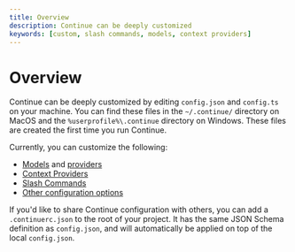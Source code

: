 ```yaml
---
title: Overview
description: Continue can be deeply customized
keywords: [custom, slash commands, models, context providers]
---
```


# Overview

Continue can be deeply customized by editing `config.json` and `config.ts` on your machine. You can find these files in the `~/.continue/` directory on MacOS and the `%userprofile%\.continue` directory on Windows. These files are created the first time you run Continue.

Currently, you can customize the following:

- [Models](../setup/select-model.md) and [providers](../setup/select-provider.md)
- [Context Providers](./context-providers.md)
- [Slash Commands](./slash-commands.md)
- [Other configuration options](../reference/config.mdx)

If you'd like to share Continue configuration with others, you can add a `.continuerc.json` to the root of your project. It has the same JSON Schema definition as `config.json`, and will automatically be applied on top of the local `config.json`.

